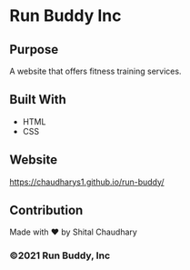 # Run Buddy Inc

## Purpose
A website that offers fitness training services.

## Built With 
* HTML
* CSS

## Website
https://chaudharys1.github.io/run-buddy/

## Contribution
Made with ❤️ by Shital Chaudhary

### ©️2021 Run Buddy, Inc 
